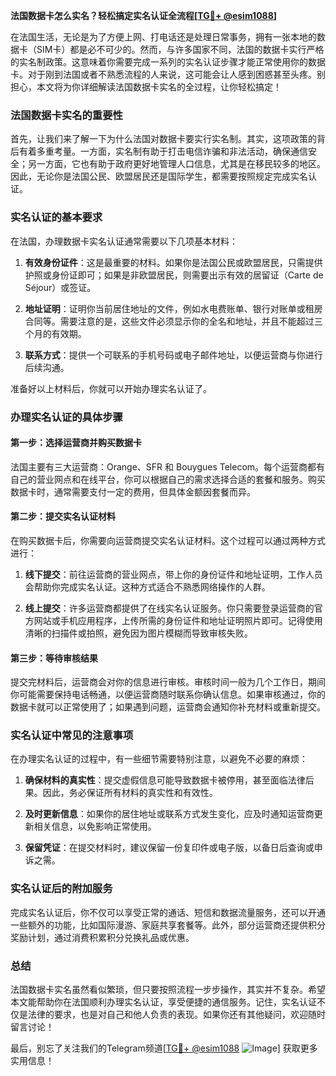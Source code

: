 **法国数据卡怎么实名？轻松搞定实名认证全流程[[TG💪+ @esim1088](https://t.me/s/esim1088)]**

在法国生活，无论是为了方便上网、打电话还是处理日常事务，拥有一张本地的数据卡（SIM卡）都是必不可少的。然而，与许多国家不同，法国的数据卡实行严格的实名制政策。这意味着你需要完成一系列的实名认证步骤才能正常使用你的数据卡。对于刚到法国或者不熟悉流程的人来说，这可能会让人感到困惑甚至头疼。别担心，本文将为你详细解读法国数据卡实名的全过程，让你轻松搞定！

### 法国数据卡实名的重要性

首先，让我们来了解一下为什么法国对数据卡要实行实名制。其实，这项政策的背后有着多重考量。一方面，实名制有助于打击电信诈骗和非法活动，确保通信安全；另一方面，它也有助于政府更好地管理人口信息，尤其是在移民较多的地区。因此，无论你是法国公民、欧盟居民还是国际学生，都需要按照规定完成实名认证。

### 实名认证的基本要求

在法国，办理数据卡实名认证通常需要以下几项基本材料：

1. **有效身份证件**：这是最重要的材料。如果你是法国公民或欧盟居民，只需提供护照或身份证即可；如果是非欧盟居民，则需要出示有效的居留证（Carte de Séjour）或签证。
   
2. **地址证明**：证明你当前居住地址的文件，例如水电费账单、银行对账单或租房合同等。需要注意的是，这些文件必须显示你的全名和地址，并且不能超过三个月的有效期。

3. **联系方式**：提供一个可联系的手机号码或电子邮件地址，以便运营商与你进行后续沟通。

准备好以上材料后，你就可以开始办理实名认证了。

### 办理实名认证的具体步骤

#### 第一步：选择运营商并购买数据卡

法国主要有三大运营商：Orange、SFR 和 Bouygues Telecom。每个运营商都有自己的营业网点和在线平台，你可以根据自己的需求选择合适的套餐和服务。购买数据卡时，通常需要支付一定的费用，但具体金额因套餐而异。

#### 第二步：提交实名认证材料

在购买数据卡后，你需要向运营商提交实名认证材料。这个过程可以通过两种方式进行：

1. **线下提交**：前往运营商的营业网点，带上你的身份证件和地址证明，工作人员会帮助你完成实名认证。这种方式适合不熟悉网络操作的人群。

2. **线上提交**：许多运营商都提供了在线实名认证服务。你只需要登录运营商的官方网站或手机应用程序，上传所需的身份证件和地址证明照片即可。记得使用清晰的扫描件或拍照，避免因为图片模糊而导致审核失败。

#### 第三步：等待审核结果

提交完材料后，运营商会对你的信息进行审核。审核时间一般为几个工作日，期间你可能需要保持电话畅通，以便运营商随时联系你确认信息。如果审核通过，你的数据卡就可以正常使用了；如果遇到问题，运营商会通知你补充材料或重新提交。

### 实名认证中常见的注意事项

在办理实名认证的过程中，有一些细节需要特别注意，以避免不必要的麻烦：

1. **确保材料的真实性**：提交虚假信息可能导致数据卡被停用，甚至面临法律后果。因此，务必保证所有材料的真实性和有效性。

2. **及时更新信息**：如果你的居住地址或联系方式发生变化，应及时通知运营商更新相关信息，以免影响正常使用。

3. **保留凭证**：在提交材料时，建议保留一份复印件或电子版，以备日后查询或申诉之需。

### 实名认证后的附加服务

完成实名认证后，你不仅可以享受正常的通话、短信和数据流量服务，还可以开通一些额外的功能，比如国际漫游、家庭共享套餐等。此外，部分运营商还提供积分奖励计划，通过消费积累积分兑换礼品或优惠。

### 总结

法国数据卡实名虽然看似繁琐，但只要按照流程一步步操作，其实并不复杂。希望本文能帮助你在法国顺利办理实名认证，享受便捷的通信服务。记住，实名认证不仅是法律的要求，也是对自己和他人负责的表现。如果你还有其他疑问，欢迎随时留言讨论！

最后，别忘了关注我们的Telegram频道[[TG💪+ @esim1088](https://t.me/s/esim1088) ![Image](https://i.postimg.cc/4NQfJmqS/Snipaste-2025-05-13-00-14-12.png)] 获取更多实用信息！